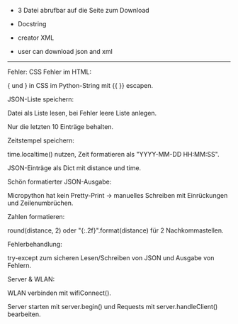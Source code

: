 - 3 Datei abrufbar auf die Seite zum Download
- Docstring

- creator XML
- user can download json and xml

---

Fehler:
CSS Fehler im HTML:

{ und } in CSS im Python-String mit {{ }} escapen.

JSON-Liste speichern:

Datei als Liste lesen, bei Fehler leere Liste anlegen.

Nur die letzten 10 Einträge behalten.

Zeitstempel speichern:

time.localtime() nutzen, Zeit formatieren als "YYYY-MM-DD HH:MM:SS".

JSON-Einträge als Dict mit distance und time.

Schön formatierter JSON-Ausgabe:

Micropython hat kein Pretty-Print → manuelles Schreiben mit Einrückungen und Zeilenumbrüchen.

Zahlen formatieren:

round(distance, 2) oder "{:.2f}".format(distance) für 2 Nachkommastellen.

Fehlerbehandlung:

try-except zum sicheren Lesen/Schreiben von JSON und Ausgabe von Fehlern.

Server & WLAN:

WLAN verbinden mit wifiConnect().

Server starten mit server.begin() und Requests mit server.handleClient() bearbeiten.
